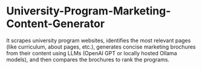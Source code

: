 # University-Program-Marketing-Content-Generator
It scrapes university program websites, identifies the most relevant pages (like curriculum, about pages, etc.), generates concise marketing brochures from their content using LLMs (OpenAI GPT or locally hosted Ollama models), and then compares the brochures to rank the programs.
